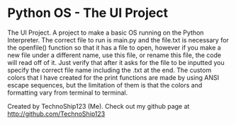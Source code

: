 # Python OS - The UI Project

The UI Project. A project to make a basic OS running on the Python Interpreter. The correct file to run is main.py and the file.txt is necessary for the openfile() function so that it has a file to open, however if you make a new file under a different name, use this file, or rename this file, the code will read off of it. Just verify that after it asks for the file to be inputted you specify the correct file name including the .txt at the end. The custom colors that I have created for the print functions are made by using ANSI escape sequences, but the limitation of them is that the colors and formatting vary from terminal to terminal.

Created by TechnoShip123 (Me). Check out my github page at http://github.com/TechnoShip123
